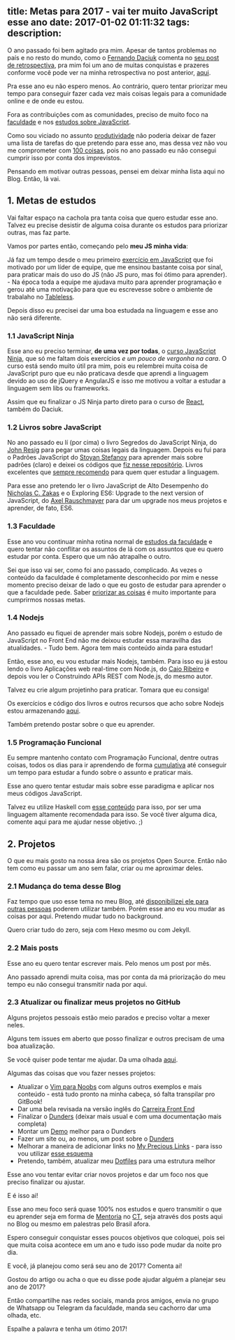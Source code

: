 title: Metas para 2017 -  vai ter muito JavaScript esse ano
date: 2017-01-02 01:11:32
tags:
description:
---
O ano passado foi bem agitado pra mim. Apesar de tantos problemas no país e no resto do mundo, como o [Fernando Daciuk](https://twitter.com/fdaciuk) comenta no [seu post de retrospectiva](http://blog.da2k.com.br/2017/01/01/retrospectiva-2016/), pra mim foi um ano de muitas conquistas e prazeres conforme você pode ver na minha retrospectiva no post anterior, [aqui](/posts/Retrospectiva-2016-projetos-open-source-eventos/).

Pra esse ano eu não espero menos. Ao contrário, quero tentar priorizar meu tempo para conseguir fazer cada vez mais coisas legais para a comunidade online e de onde eu estou.<!--more-->

Fora as contribuições com as comunidades, preciso de muito foco na [faculdade](/posts/Comecei-a-faculdade-de-informatica-e-agora/) e nos [estudos sobre JavaScript](/posts/Livros-sobre-JavaScript-do-iniciante-ao-avancado-e-ES6/).

Como sou viciado no assunto [produtividade](/posts/produtividade-uma-re-introducao/) não poderia deixar de fazer uma lista de tarefas do que pretendo para esse ano, mas dessa vez não vou me comprometer com [100 coisas](http://leobalter.github.io/100-coisas-dev/listas/william-oliveira/), pois no ano passado eu não consegui cumprir isso por conta dos imprevistos.

Pensando em motivar outras pessoas, pensei em deixar minha lista aqui no Blog. Então, lá vai.

## 1. Metas de estudos

Vai faltar espaço na cachola pra tanta coisa que quero estudar esse ano. Talvez eu precise desistir de alguma coisa durante os estudos para priorizar outras, mas faz parte.

Vamos por partes então, começando pelo **meu JS minha vida**:

Já faz um tempo desde o meu primeiro [exercício em JavaScript](https://github.com/woliveiras/googlemapsapp) que foi motivado por um líder de equipe, que me ensinou bastante coisa por sinal, para praticar mais do uso do JS (não JS puro, mas foi ótimo para aprender). - Na época toda a equipe me ajudava muito para aprender programação e gerou até uma motivação para que eu escrevesse sobre o ambiente de trabalaho no [Tableless](https://tableless.com.br/trabalhe-ao-lado-de-gente-boa-e-seja-a-gente-boa/).

Depois disso eu precisei dar uma boa estudada na linguagem e esse ano não será diferente.

### 1.1 JavaScript Ninja

Esse ano eu preciso terminar, **de uma vez por todas**, o [curso JavaScript Ninja](https://github.com/da2k/curso-javascript-ninja), que só me faltam dois exercícios *e um pouco de vergonha na cara*. O curso está sendo muito útil pra mim, pois eu relembrei muita coisa de JavaScript puro que eu não praticava desde que aprendi a linguagem devido ao uso de jQuery e AngularJS e isso me motivou a voltar a estudar a linguagem sem libs ou frameworks.

Assim que eu finalizar o JS Ninja parto direto para o curso de [React](http://blog.da2k.com.br/curso-reactjs-ninja/), também do Daciuk.

### 1.2 Livros sobre JavaScript

No ano passado eu lí (por cima) o livro Segredos do JavaScript Ninja, do [John Resig](https://twitter.com/jeresig) para pegar umas coisas legais da linguagem. Depois eu fui para o Padrões JavaScript do [Stoyan Stefanov](https://twitter.com/stoyanstefanov) para aprender mais sobre padrões (claro) e deixei os códigos que [fiz nesse repositório](https://github.com/woliveiras/javascript-studies/tree/master/js-patterns). Livros excelentes que [sempre recomendo](/posts/Livros-sobre-JavaScript-do-iniciante-ao-avancado-e-ES6/) para quem quer estudar a linguagem.

Para esse ano pretendo ler o livro JavaScript de Alto Desempenho do [Nicholas C. Zakas](https://twitter.com/slicknet) e o Exploring ES6: Upgrade to the next version of JavaScript, do [Axel Rauschmayer](https://twitter.com/rauschma) para dar um upgrade nos meus projetos e aprender, de fato, ES6.

### 1.3 Faculdade

Esse ano vou continuar minha rotina normal de [estudos da faculdade](/posts/Comecei-a-faculdade-de-informatica-e-agora/) e quero tentar não conflitar os assuntos de lá com os assuntos que eu quero estudar por conta. Espero que um não atrapalhe o outro.

Sei que isso vai ser, como foi ano passado, complicado. As vezes o conteúdo da faculdade é completamente desconhecido por mim e nesse momento preciso deixar de lado o que eu gosto de estudar para aprender o que a faculdade pede. Saber [priorizar as coisas](https://woliveiras.com.br/posts/Produtividade-priorizacao-de-tarefas-execucao-e-melhoria-do-processo/) é muito importante para cumprirmos nossas metas.

### 1.4 Nodejs

Ano passado eu fiquei de aprender mais sobre Nodejs, porém o estudo de JavaScript no Front End não me deixou estudar essa maravilha das atualidades. - Tudo bem. Agora tem mais conteúdo ainda para estudar!

Então, esse ano, eu vou estudar mais Nodejs, também. Para isso eu já estou lendo o livro Aplicações web real-time com Node.js, do [Caio Ribeiro](https://twitter.com/crp_underground) e depois vou ler o Construindo APIs REST com Node.js, do mesmo autor.

Talvez eu crie algum projetinho para praticar. Tomara que eu consiga!

Os exercícios e código dos livros e outros recursos que acho sobre Nodejs estou armazenando [aqui](https://github.com/woliveiras/learning-nodejs).

Também pretendo postar sobre o que eu aprender.

### 1.5 Programação Funcional

Eu sempre mantenho contato com Programação Funcional, dentre outras coisas, todos os dias para ir aprendendo de forma [cumulativa](http://www.coladaweb.com/pedagogia/aprendizagem-conceitos-e-caracteristicas) até conseguir um tempo para estudar a fundo sobre o assunto e praticar mais.

Esse ano quero tentar estudar mais sobre esse paradigma e aplicar nos meus códigos JavaScript.

Talvez eu utilize Haskell com [esse conteúdo](http://learnyouahaskell.com/chapters) para isso, por ser uma linguagem altamente recomendada para isso. Se você tiver alguma dica, comente aqui para me ajudar nesse objetivo. ;)

## 2. Projetos

O que eu mais gosto na nossa área são os projetos Open Source. Então não tem como eu passar um ano sem falar, criar ou me aproximar deles.

### 2.1 Mudança do tema desse Blog

Faz tempo que uso esse tema no meu Blog, até [disponibilizei ele para outras pessoas](https://github.com/woliveiras/redline-hexo-theme) poderem utilizar também. Porém esse ano eu vou mudar as coisas por aqui. Pretendo mudar tudo no background.

Quero criar tudo do zero, seja com Hexo mesmo ou com Jekyll.

### 2.2 Mais posts

Esse ano eu quero tentar escrever mais. Pelo menos um post por mês.

Ano passado aprendi muita coisa, mas por conta da má priorização do meu tempo eu não consegui transmitir nada por aqui.

### 2.3 Atualizar ou finalizar meus projetos no GitHub

Alguns projetos pessoais estão meio parados e preciso voltar a mexer neles.

Alguns tem issues em aberto que posso finalizar e outros precisam de uma boa atualização.

Se você quiser pode tentar me ajudar. Da uma olhada [aqui](https://github.com/woliveiras?tab=repositories).

Algumas das coisas que vou fazer nesses projetos:

- Atualizar o [Vim para Noobs](https://github.com/woliveiras/vimparanoobs) com alguns outros exemplos e mais conteúdo - está tudo pronto na minha cabeça, só falta transpilar pro GitBook!
- Dar uma bela revisada na versão inglês do [Carreira Front End](https://github.com/woliveiras/front-end-career)
- Finalizar o [Dunders](https://github.com/woliveiras/__s) (deixar mais usual e com uma documentação mais completa)
- Montar um [Demo](https://github.com/woliveiras/dunders.demo) melhor para o Dunders
- Fazer um site ou, ao menos, um post sobre o [Dunders](https://github.com/woliveiras/dunders)
- Melhorar a maneira de adicionar links no [My Precious Links](https://github.com/woliveiras/my-precious-links) - para isso vou utilizar [esse esquema](https://www.smashingmagazine.com/2016/02/content-modeling-with-jekyll/) 
- Pretendo, também, atualizar meu [Dotfiles](https://github.com/woliveiras/dotfiles) para uma estrutura melhor

Esse ano vou tentar evitar criar novos projetos e dar um foco nos que preciso finalizar ou ajustar.

E é isso ai!

Esse ano meu foco será quase 100% nos estudos e quero transmitir o que eu aprender seja em forma de [Mentoria](https://github.com/training-center/mentoria) no [CT](https://medium.com/trainingcenter/hello-world-conheça-o-centro-de-treinamento-4a47a1230b0c), seja através dos posts aqui no Blog ou mesmo em palestras pelo Brasil afora.

Espero conseguir conquistar esses poucos objetivos que coloquei, pois sei que muita coisa acontece em um ano e tudo isso pode mudar da noite pro dia.

E você, já planejou como será seu ano de 2017? Comenta ai!

Gostou do artigo ou acha o que eu disse pode ajudar alguém a planejar seu ano de 2017?

Então compartilhe nas redes sociais, manda pros amigos, envia no grupo de Whatsapp ou Telegram da faculdade, manda seu cachorro dar uma olhada, etc.

Espalhe a palavra e tenha um ótimo 2017!
